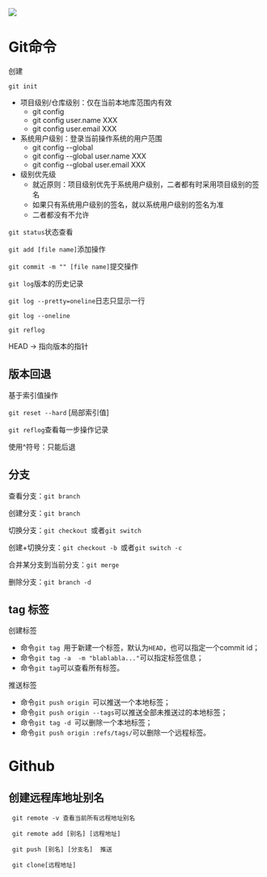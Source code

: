 ![](https://pic3.zhimg.com/80/v2-afa5e965b0c7ffd475cf599c5aa7f5c3_hd.jpg)

# Git命令

创建
```
git init
```

- 项目级别/仓库级别：仅在当前本地库范围内有效
   - git config
   - git config user.name XXX
   - git config user.email XXX
- 系统用户级别：登录当前操作系统的用户范围
   - git config --global
   - git config --global user.name XXX
   - git config --global user.email XXX
- 级别优先级
   - 就近原则：项目级别优先于系统用户级别，二者都有时采用项目级别的签名
   - 如果只有系统用户级别的签名，就以系统用户级别的签名为准
   - 二者都没有不允许
   

`git status`状态查看

`git add [file name]`添加操作

`git commit -m "" [file name]`提交操作

`git log`版本的历史记录

`git log --pretty=oneline`日志只显示一行

`git log --oneline`

`git reflog`

HEAD -> 指向版本的指针

## 版本回退

基于索引值操作

`git reset --hard` [局部索引值]

`git reflog`查看每一步操作记录

使用^符号：只能后退

## 分支

查看分支：`git branch`

创建分支：`git branch `

切换分支：`git checkout `或者`git switch `

创建+切换分支：`git checkout -b `或者`git switch -c `

合并某分支到当前分支：`git merge `

删除分支：`git branch -d `



## tag 标签

创建标签

- 命令`git tag `用于新建一个标签，默认为`HEAD`，也可以指定一个commit id；
- 命令`git tag -a  -m "blablabla..."`可以指定标签信息；
- 命令`git tag`可以查看所有标签。

推送标签

- 命令`git push origin `可以推送一个本地标签；
- 命令`git push origin --tags`可以推送全部未推送过的本地标签；
- 命令`git tag -d `可以删除一个本地标签；
- 命令`git push origin :refs/tags/`可以删除一个远程标签。

# Github

##  创建远程库地址别名 

```shell
 git remote -v 查看当前所有远程地址别名

 git remote add [别名] [远程地址] 

 git push [别名] [分支名]  推送

 git clone[远程地址] 
```

